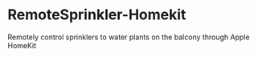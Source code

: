# RemoteSprinkler-Homekit
Remotely control sprinklers to water plants on the balcony through Apple HomeKit
